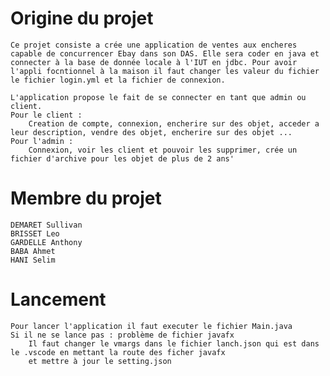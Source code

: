 # Origine du projet

    Ce projet consiste a crée une application de ventes aux encheres capable de concurrencer Ebay dans son DAS. Elle sera coder en java et connecter à la base de donnée locale à l'IUT en jdbc. Pour avoir l'appli focntionnel à la maison il faut changer les valeur du fichier le fichier login.yml et la fichier de connexion.

    L'application propose le fait de se connecter en tant que admin ou client. 
    Pour le client : 
        Creation de compte, connexion, encherire sur des objet, acceder a leur description, vendre des objet, encherire sur des objet ...
    Pour l'admin :
        Connexion, voir les client et pouvoir les supprimer, crée un fichier d'archive pour les objet de plus de 2 ans'

# Membre du projet
    DEMARET Sullivan
    BRISSET Leo
    GARDELLE Anthony
    BABA Ahmet
    HANI Selim

# Lancement
    Pour lancer l'application il faut executer le fichier Main.java
    Si il ne se lance pas : problème de fichier javafx
        Il faut changer le vmargs dans le fichier lanch.json qui est dans le .vscode en mettant la route des ficher javafx
        et mettre à jour le setting.json 